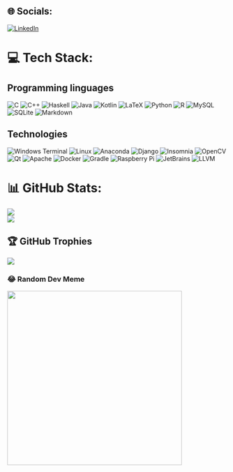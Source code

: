 
## 🌐 Socials:
[![LinkedIn](https://img.shields.io/badge/LinkedIn-%230077B5.svg?logo=linkedin&logoColor=white)](https://www.linkedin.com/in/romain-serpollet/) 

# 💻 Tech Stack:
## Programming linguages
![C](https://img.shields.io/badge/c-%2300599C.svg?logo=c&logoColor=white) ![C++](https://img.shields.io/badge/c++-%2300599C.svg?logo=c%2B%2B&logoColor=white) ![Haskell](https://img.shields.io/badge/Haskell-5e5086?logo=haskell&logoColor=white) ![Java](https://img.shields.io/badge/java-%23ED8B00.svg?logo=openjdk&logoColor=white) ![Kotlin](https://img.shields.io/badge/kotlin-%237F52FF.svg?logo=kotlin&logoColor=white) ![LaTeX](https://img.shields.io/badge/latex-%23008080.svg?logo=latex&logoColor=white) ![Python](https://img.shields.io/badge/python-3670A0?logo=python&logoColor=ffdd54) ![R](https://img.shields.io/badge/r-%23276DC3.svg?logo=r&logoColor=white) ![MySQL](https://img.shields.io/badge/mysql-%2300000f.svg?logo=mysql&logoColor=white) ![SQLite](https://img.shields.io/badge/sqlite-%2307405e.svg?logo=sqlite&logoColor=white) ![Markdown](https://img.shields.io/badge/markdown-%23000000.svg?logo=markdown&logoColor=white)

## Technologies
 ![Windows Terminal](https://img.shields.io/badge/Windows%20Terminal-%234D4D4D.svg?logo=windows-terminal&logoColor=white) ![Linux](https://img.shields.io/badge/Linux-%232081E2.svg?logo=linux&logoColor=white)
 ![Anaconda](https://img.shields.io/badge/Anaconda-%2344A833.svg?logo=anaconda&logoColor=white) ![Django](https://img.shields.io/badge/django-%23092E20.svg?logo=django&logoColor=white) ![Insomnia](https://img.shields.io/badge/Insomnia-black?logo=insomnia&logoColor=5849BE) ![OpenCV](https://img.shields.io/badge/opencv-%23white.svg?logo=opencv&logoColor=white) ![Qt](https://img.shields.io/badge/Qt-%23217346.svg?logo=Qt&logoColor=white) ![Apache](https://img.shields.io/badge/apache-%23D42029.svg?logo=apache&logoColor=white)  ![Docker](https://img.shields.io/badge/docker-%230db7ed.svg?logo=docker&logoColor=white) ![Gradle](https://img.shields.io/badge/Gradle-02303A.svg?logo=Gradle&logoColor=white) ![Raspberry Pi](https://img.shields.io/badge/-RaspberryPi-C51A4A?logo=Raspberry-Pi) ![JetBrains](https://a11ybadges.com/badge?logo=jetbrains) ![LLVM](https://a11ybadges.com/badge?logo=llvm)

 
# 📊 GitHub Stats:
![](https://github-readme-streak-stats.herokuapp.com/?user=Routhred&theme=dark&hide_border=false)<br/>
![](https://github-readme-stats.vercel.app/api/top-langs/?username=Routhred&theme=dark&hide_border=false&include_all_commits=true&count_private=true&layout=compact)

## 🏆 GitHub Trophies
![](https://github-profile-trophy.vercel.app/?username=Routhred&theme=dracula&no-frame=false&no-bg=false&margin-w=4)

### 😂 Random Dev Meme
<img src='https://randommeme-five.vercel.app/' style="height: 400px;"/>

